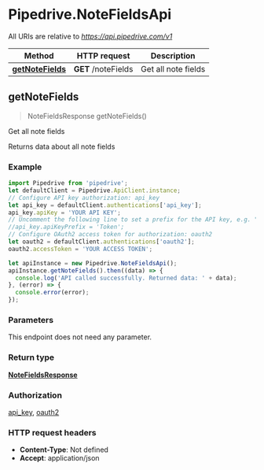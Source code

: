 # Pipedrive.NoteFieldsApi

All URIs are relative to *https://api.pipedrive.com/v1*

Method | HTTP request | Description
------------- | ------------- | -------------
[**getNoteFields**](NoteFieldsApi.md#getNoteFields) | **GET** /noteFields | Get all note fields



## getNoteFields

> NoteFieldsResponse getNoteFields()

Get all note fields

Returns data about all note fields

### Example

```javascript
import Pipedrive from 'pipedrive';
let defaultClient = Pipedrive.ApiClient.instance;
// Configure API key authorization: api_key
let api_key = defaultClient.authentications['api_key'];
api_key.apiKey = 'YOUR API KEY';
// Uncomment the following line to set a prefix for the API key, e.g. "Token" (defaults to null)
//api_key.apiKeyPrefix = 'Token';
// Configure OAuth2 access token for authorization: oauth2
let oauth2 = defaultClient.authentications['oauth2'];
oauth2.accessToken = 'YOUR ACCESS TOKEN';

let apiInstance = new Pipedrive.NoteFieldsApi();
apiInstance.getNoteFields().then((data) => {
  console.log('API called successfully. Returned data: ' + data);
}, (error) => {
  console.error(error);
});

```

### Parameters

This endpoint does not need any parameter.

### Return type

[**NoteFieldsResponse**](NoteFieldsResponse.md)

### Authorization

[api_key](../README.md#api_key), [oauth2](../README.md#oauth2)

### HTTP request headers

- **Content-Type**: Not defined
- **Accept**: application/json

